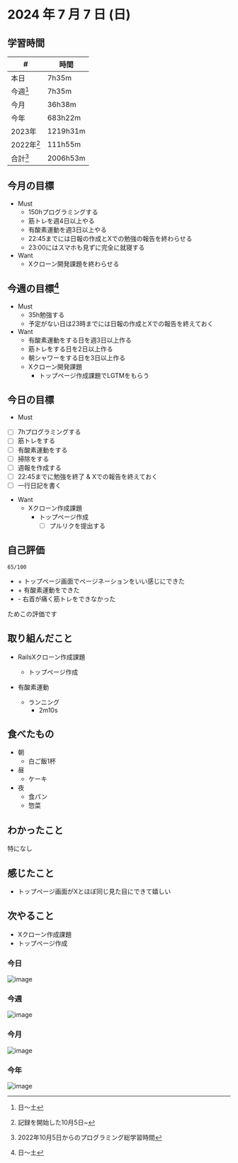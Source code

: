 # 2024 年 7 月 7 日 (日)

## 学習時間
| #          | 時間     |
| ---------- | -------- |
| 本日       | 7h35m    |
| 今週[^1]   | 7h35m   |
| 今月       | 36h38m   |
| 今年       | 683h22m  |
| 2023年     | 1219h31m |
| 2022年[^2] | 111h55m  |
| 合計[^3]   | 2006h53m |

## 今月の目標
- Must
  - 150hプログラミングする
  - 筋トレを週4日以上やる
  - 有酸素運動を週3日以上やる
  - 22:45までには日報の作成とXでの勉強の報告を終わらせる
  - 23:00にはスマホも見ずに完全に就寝する
- Want
  - Xクローン開発課題を終わらせる

## 今週の目標[^1]
- Must
  - 35h勉強する
  - 予定がない日は23時までには日報の作成とXでの報告を終えておく
- Want
  - 有酸素運動をする日を週3日以上作る
  - 筋トレをする日を2日以上作る
  - 朝シャワーをする日を3日以上作る
  - Xクローン開発課題
    - トップページ作成課題でLGTMをもらう

## 今日の目標
- Must
 - [ ] 7hプログラミングする
 - [ ] 筋トレをする
 - [ ] 有酸素運動をする
 - [ ] 掃除をする
 - [ ] 週報を作成する
 - [ ] 22:45までに勉強を終了 & Xでの報告を終えておく
 - [ ] 一行日記を書く
- Want
  - Xクローン作成課題
    - トップページ作成
      - [ ] プルリクを提出する

## 自己評価
```
65/100
```
- \+ トップページ画面でページネーションをいい感じにできた
- \+ 有酸素運動をできた
- \- 右首が痛く筋トレをできなかった

ためこの評価です

## 取り組んだこと
- RailsXクローン作成課題
  - トップページ作成

- 有酸素運動
  - ランニング
    - 2m10s

## 食べたもの
- 朝
  - 白ご飯1杯
- 昼
  - ケーキ
- 夜
  - 食パン
  - 惣菜

## わかったこと
特になし

## 感じたこと
- トップページ画面がXとほぼ同じ見た目にできて嬉しい

## 次やること
- Xクローン作成課題
 - トップページ作成

### 今日
![image](https://github.com/nil-ramuda/daily_report/assets/94735931/cda84da4-7a16-4aaa-8af4-5e06058f49d5)

### 今週
![image](https://github.com/nil-ramuda/daily_report/assets/94735931/a0f5c5fc-c421-4d4e-8183-8d4cc7f87ff9)

### 今月
![image](https://github.com/nil-ramuda/daily_report/assets/94735931/a89a3bae-5c4f-451c-b944-11399ce54f3c)

### 今年
![image](https://github.com/nil-ramuda/daily_report/assets/94735931/06113f2a-07bf-4670-a843-212353194cc4)

[^1]: 日〜土
[^2]: 記録を開始した10月5日~
[^3]: 2022年10月5日からのプログラミング総学習時間
